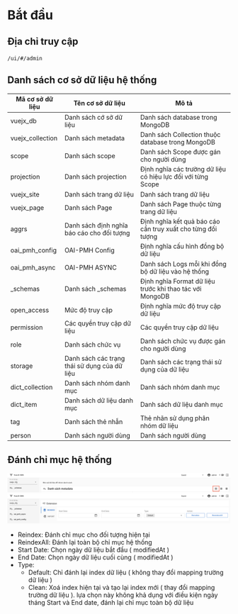 # Bắt đầu

## Địa chỉ truy cập
```
/ui/#/admin
```

## Danh sách cơ sở dữ liệu hệ thống

| Mã cơ sở dữ liệu | Tên cơ sở dữ liệu | Mô tả  |
| ------------- | ------------- | ----- |
| vuejx_db      | Danh sách cớ sở dữ liệu | Danh sách database trong MongoDB |
| vuejx_collection      | Danh sách metadata      | Danh sách Collection thuộc database trong MongoDB |
| scope | Danh sách scope      | Danh sách Scope được gán cho người dùng |
| projection | 	Danh sách projection      | Định nghĩa các trường dữ liệu có hiệu lực đối với từng Scope |
| vuejx_site | Danh sách trang dữ liệu      | Danh sách trang dữ liệu |
| vuejx_page | Danh sách Page      | Danh sách Page thuộc từng trang dữ liệu |
| aggrs | Danh sách định nghĩa báo cáo cho đối tượng      | Định nghĩa kết quả báo cáo cần truy xuất cho từng đối tượng |
| oai_pmh_config | OAI-PMH Config      | Định nghĩa cấu hình đồng bộ dữ liệu |
| oai_pmh_async | OAI-PMH ASYNC      | Danh sách Logs mỗi khi đồng bộ dữ liệu vào hệ thống |
| _schemas | Danh sách _schemas      | Định nghĩa Format dữ liệu trước khi thao tác với MongoDB |
| open_access | Mức độ truy cập      | Định nghĩa mức độ truy cập dữ liệu|
| permission | Các quyền truy cập dữ liệu      | Các quyền truy cập dữ liệu |
| role | Danh sách chức vụ      | Danh sách chức vụ được gán cho người dùng |
| storage | Danh sách các trạng thái sử dụng của dữ liệu      | Danh sách các trạng thái sử dụng của dữ liệu |
| dict_collection | Danh sách nhóm danh mục	      | Danh sách nhóm danh mục |
| dict_item | Danh sách dữ liệu danh mục      | Danh sách dữ liệu danh mục |
| tag | Danh sách thẻ nhẫn      | Thẻ nhãn sử dụng phân nhóm dữ liệu |
| person | Danh sách người dùng      | Danh sách người dùng |

## Đánh chỉ mục hệ thống

<img src="/reindex_list.png" alt="structure">

<img src="/reindex_edit.png" alt="structure">

+ Reindex: Đánh chỉ mục cho đối tượng hiện tại
+ ReindexAll: Đánh lại toàn bộ chỉ mục hệ thống
+ Start Date: Chọn ngày dữ liệu bắt đầu ( modifiedAt )
+ End Date: Chọn ngày dữ liệu cuối cùng ( modifiedAt )
+ Type: 
    - Default: Chỉ đánh lại index dữ liệu ( không thay đổi mapping trường dữ liệu )
    - Clean: Xoá index hiện tại và tạo lại index mới ( thay đổi mapping trường dữ liệu ). lựa chọn này không khả dụng với điều kiện ngày tháng Start và End date, đánh lại chỉ mục toàn bộ dữ liệu
